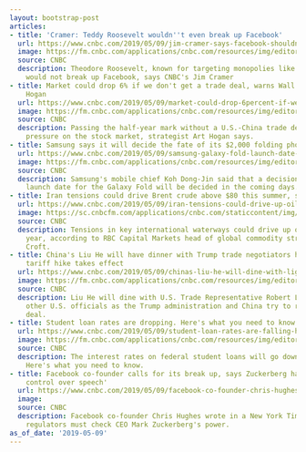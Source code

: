 ```yaml
---
layout: bootstrap-post
articles:
- title: 'Cramer: Teddy Roosevelt wouldn''t even break up Facebook'
  url: https://www.cnbc.com/2019/05/09/jim-cramer-says-facebook-shouldnt-be-broken-up.html
  image: https://fm.cnbc.com/applications/cnbc.com/resources/img/editorial/2018/11/12/105569372-1542054267445img_2263r.1910x1000.jpg
  source: CNBC
  description: Theodore Roosevelt, known for targeting monopolies like Standard Oil,
    would not break up Facebook, says CNBC's Jim Cramer
- title: Market could drop 6% if we don't get a trade deal, warns Wall Street's Art
    Hogan
  url: https://www.cnbc.com/2019/05/09/market-could-drop-6percent-if-we-dont-get-a-trade-deal-art-hogan-warns.html
  image: https://fm.cnbc.com/applications/cnbc.com/resources/img/editorial/2019/01/28/105704348-1548702243306img_1162.1910x1000.jpg
  source: CNBC
  description: Passing the half-year mark without a U.S.-China trade deal could put
    pressure on the stock market, strategist Art Hogan says.
- title: Samsung says it will decide the fate of its $2,000 folding phone soon
  url: https://www.cnbc.com/2019/05/09/samsung-galaxy-fold-launch-date-to-be-determined-soon.html
  image: https://fm.cnbc.com/applications/cnbc.com/resources/img/editorial/2019/04/17/105857720-1555524615103broken.1910x1000.jpg
  source: CNBC
  description: Samsung's mobile chief Koh Dong-Jin said that a decision on the new
    launch date for the Galaxy Fold will be decided in the coming days.
- title: Iran tensions could drive Brent crude above $80 this summer, strategist says
  url: https://www.cnbc.com/2019/05/09/iran-tensions-could-drive-up-oil-prices-above-80-commodity-strategist.html
  image: https://sc.cnbcfm.com/applications/cnbc.com/staticcontent/img/cnbc_logo.gif
  source: CNBC
  description: Tensions in key international waterways could drive up oil prices this
    year, according to RBC Capital Markets head of global commodity strategy Helima
    Croft.
- title: China's Liu He will have dinner with Trump trade negotiators hours before
    tariff hike takes effect
  url: https://www.cnbc.com/2019/05/09/chinas-liu-he-will-dine-with-lighthizer-ahead-of-trump-tariff-deadline.html
  image: https://fm.cnbc.com/applications/cnbc.com/resources/img/editorial/2019/01/31/105712997-1548970345918rts2d5dl.1910x1000.jpg
  source: CNBC
  description: Liu He will dine with U.S. Trade Representative Robert Lighthizer and
    other U.S. officials as the Trump administration and China try to reach a trade
    deal.
- title: Student loan rates are dropping. Here's what you need to know
  url: https://www.cnbc.com/2019/05/09/student-loan-rates-are-falling-heres-what-you-need-to-know.html
  image: https://fm.cnbc.com/applications/cnbc.com/resources/img/editorial/2018/05/09/105196064-GettyImages-697534633.1910x1000.jpg
  source: CNBC
  description: The interest rates on federal student loans will go down next year.
    Here's what you need to know.
- title: Facebook co-founder calls for its break up, says Zuckerberg has 'unilateral
    control over speech'
  url: https://www.cnbc.com/2019/05/09/facebook-co-founder-chris-hughes-calls-for-the-company-to-be-broken-up.html
  image: 
  source: CNBC
  description: Facebook co-founder Chris Hughes wrote in a New York Times op-ed that
    regulators must check CEO Mark Zuckerberg's power.
as_of_date: '2019-05-09'
---
```


